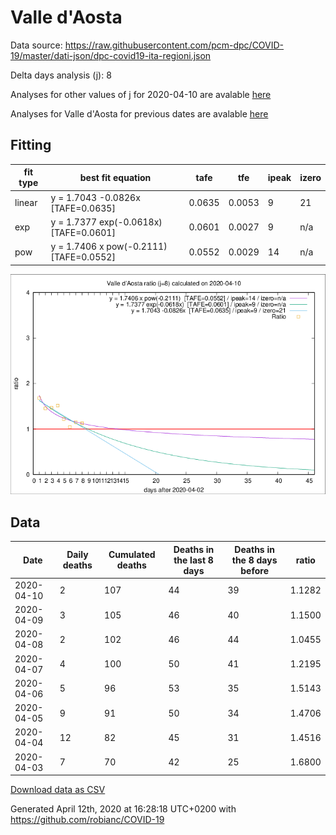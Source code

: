 # Valle d'Aosta

Data source: https://raw.githubusercontent.com/pcm-dpc/COVID-19/master/dati-json/dpc-covid19-ita-regioni.json

Delta days analysis (j): 8

Analyses for other values of j for 2020-04-10 are avalable [here](../README.md)

Analyses for Valle d'Aosta for previous dates are avalable [here](../../README.md)

## Fitting 
|fit type|best fit equation|tafe|tfe|ipeak|izero|
|-------|-----|--------|------|---|---|
|linear|y = 1.7043 -0.0826x  [TAFE=0.0635]|0.0635|0.0053|9|21|
|exp|y = 1.7377 exp(-0.0618x)  [TAFE=0.0601]|0.0601|0.0027|9|n/a|
|pow|y = 1.7406 x pow(-0.2111)  [TAFE=0.0552]|0.0552|0.0029|14|n/a|

![Plot](COVID-19_valle_d'aosta_j8_2020-04-10.png)

## Data
|Date|Daily deaths|Cumulated deaths|Deaths in the last 8 days|Deaths in the 8 days before|ratio|
|----|----------|-----------|-------|--------------------|-----|
|2020-04-10|2|107|44|39|1.1282|
|2020-04-09|3|105|46|40|1.1500|
|2020-04-08|2|102|46|44|1.0455|
|2020-04-07|4|100|50|41|1.2195|
|2020-04-06|5|96|53|35|1.5143|
|2020-04-05|9|91|50|34|1.4706|
|2020-04-04|12|82|45|31|1.4516|
|2020-04-03|7|70|42|25|1.6800|

[Download data as CSV](COVID-19_valle_d'aosta_j8_2020-04-10.csv)

Generated April 12th, 2020 at 16:28:18 UTC+0200 with https://github.com/robianc/COVID-19
